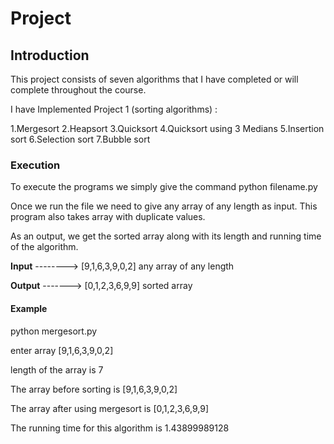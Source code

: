 # Project

## Introduction

This project consists of seven algorithms that I have completed or will complete throughout the course.

I have Implemented Project 1 (sorting algorithms) :

1.Mergesort
2.Heapsort
3.Quicksort 
4.Quicksort using 3 Medians
5.Insertion sort
6.Selection sort
7.Bubble sort

### Execution

To execute the programs we simply give the command python filename.py

Once we run the file we need to give any array of any length as input. This program also takes array with duplicate values.

As an output, we get the sorted array along with its length and running time of the algorithm.

**Input** --------> [9,1,6,3,9,0,2] any array of any length

**Output** -------> [0,1,2,3,6,9,9] sorted array

#### Example

python mergesort.py

enter array [9,1,6,3,9,0,2]

length of the array is 7

The array before sorting is [9,1,6,3,9,0,2]

The array after using mergesort is [0,1,2,3,6,9,9]

The running time for this algorithm is 1.43899989128
